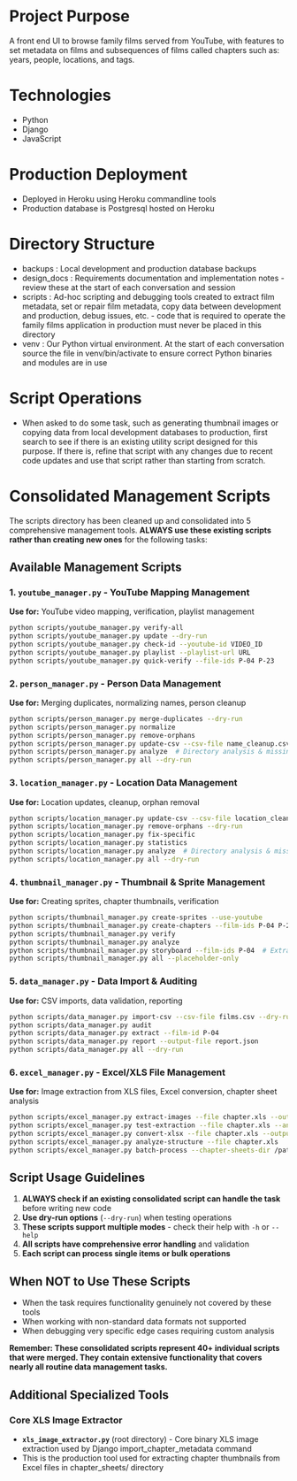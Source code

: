 # Project Purpose
A front end UI to browse family films served from YouTube, with features to set metadata on films and subsequences of films called chapters such as: years, people, locations, and tags.

# Technologies
- Python
- Django
- JavaScript

# Production Deployment
- Deployed in Heroku using Heroku commandline tools
- Production database is Postgresql hosted on Heroku

# Directory Structure
- backups : Local development and production database backups
- design_docs : Requirements documentation and implementation notes - review these at the start of each conversation and session
- scripts : Ad-hoc scripting and debugging tools created to extract film metadata, set or repair film metadata, copy data between development and production, debug issues, etc. - code that is required to operate the family films application in production must never be placed in this directory
- venv : Our Python virtual environment. At the start of each conversation source the file in venv/bin/activate to ensure correct Python binaries and modules are in use

# Script Operations
- When asked to do some task, such as generating thumbnail images or copying data from local development databases to production, first search to see if there is an existing utility script designed for this purpose. If there is, refine that script with any changes due to recent code updates and use that script rather than starting from scratch.

# Consolidated Management Scripts

The scripts directory has been cleaned up and consolidated into 5 comprehensive management tools. **ALWAYS use these existing scripts rather than creating new ones** for the following tasks:

## Available Management Scripts

### 1. `youtube_manager.py` - YouTube Mapping Management
**Use for:** YouTube video mapping, verification, playlist management
```bash
python scripts/youtube_manager.py verify-all
python scripts/youtube_manager.py update --dry-run
python scripts/youtube_manager.py check-id --youtube-id VIDEO_ID
python scripts/youtube_manager.py playlist --playlist-url URL
python scripts/youtube_manager.py quick-verify --file-ids P-04 P-23
```

### 2. `person_manager.py` - Person Data Management  
**Use for:** Merging duplicates, normalizing names, person cleanup
```bash
python scripts/person_manager.py merge-duplicates --dry-run
python scripts/person_manager.py normalize
python scripts/person_manager.py remove-orphans
python scripts/person_manager.py update-csv --csv-file name_cleanup.csv
python scripts/person_manager.py analyze  # Directory analysis & missing people detection
python scripts/person_manager.py all --dry-run
```

### 3. `location_manager.py` - Location Data Management
**Use for:** Location updates, cleanup, orphan removal
```bash
python scripts/location_manager.py update-csv --csv-file location_cleanup.csv
python scripts/location_manager.py remove-orphans --dry-run
python scripts/location_manager.py fix-specific
python scripts/location_manager.py statistics
python scripts/location_manager.py analyze  # Directory analysis & missing locations detection
python scripts/location_manager.py all --dry-run
```

### 4. `thumbnail_manager.py` - Thumbnail & Sprite Management
**Use for:** Creating sprites, chapter thumbnails, verification
```bash
python scripts/thumbnail_manager.py create-sprites --use-youtube
python scripts/thumbnail_manager.py create-chapters --film-ids P-04 P-23
python scripts/thumbnail_manager.py verify
python scripts/thumbnail_manager.py analyze
python scripts/thumbnail_manager.py storyboard --film-ids P-04  # Extract YouTube storyboard data
python scripts/thumbnail_manager.py all --placeholder-only
```

### 5. `data_manager.py` - Data Import & Auditing
**Use for:** CSV imports, data validation, reporting
```bash
python scripts/data_manager.py import-csv --csv-file films.csv --dry-run
python scripts/data_manager.py audit
python scripts/data_manager.py extract --film-id P-04
python scripts/data_manager.py report --output-file report.json
python scripts/data_manager.py all --dry-run
```

### 6. `excel_manager.py` - Excel/XLS File Management
**Use for:** Image extraction from XLS files, Excel conversion, chapter sheet analysis
```bash
python scripts/excel_manager.py extract-images --file chapter.xls --output-dir thumbnails/
python scripts/excel_manager.py test-extraction --file chapter.xls --analysis-mode
python scripts/excel_manager.py convert-xlsx --file chapter.xls --output-file chapter.xlsx
python scripts/excel_manager.py analyze-structure --file chapter.xls
python scripts/excel_manager.py batch-process --chapter-sheets-dir /path/to/sheets
```

## Script Usage Guidelines

1. **ALWAYS check if an existing consolidated script can handle the task** before writing new code
2. **Use dry-run options** (`--dry-run`) when testing operations
3. **These scripts support multiple modes** - check their help with `-h` or `--help`
4. **All scripts have comprehensive error handling** and validation
5. **Each script can process single items or bulk operations**

## When NOT to Use These Scripts

- When the task requires functionality genuinely not covered by these tools
- When working with non-standard data formats not supported
- When debugging very specific edge cases requiring custom analysis

**Remember: These consolidated scripts represent 40+ individual scripts that were merged. They contain extensive functionality that covers nearly all routine data management tasks.**

## Additional Specialized Tools

### Core XLS Image Extractor
- **`xls_image_extractor.py`** (root directory) - Core binary XLS image extraction used by Django import_chapter_metadata command
- This is the production tool used for extracting chapter thumbnails from Excel files in chapter_sheets/ directory

